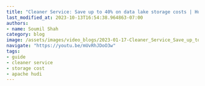 ```yaml
---
title: "Cleaner Service: Save up to 40% on data lake storage costs | Hudi Labs"
last_modified_at: 2023-10-13T16:54:38.964863-07:00
authors:
- name: Soumil Shah
category: blog
image: /assets/images/video_blogs/2023-01-17-Cleaner_Service_Save_up_to_40_on_data_lake_storage_costs_Hudi_Labs.png
navigate: "https://youtu.be/mUvRhJDoO3w"
tags:
- guide
- cleaner service
- storage cost
- apache hudi
---
```

